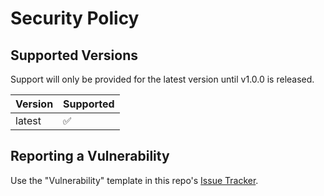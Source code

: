# Security Policy

## Supported Versions

Support will only be provided for the latest version until v1.0.0 is released.

| Version | Supported          |
| ------- | ------------------ |
| latest  | :white_check_mark: |

## Reporting a Vulnerability

Use the "Vulnerability" template in this repo's [Issue Tracker](https://github.com/Nibbles-and-Mlems-Exotics-LLC/bizarre-friends/issues/new/choose).
